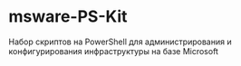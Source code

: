 # msware-PS-Kit
Набор скриптов на PowerShell для администрирования и конфигурирования инфраструктуры на базе Microsoft
